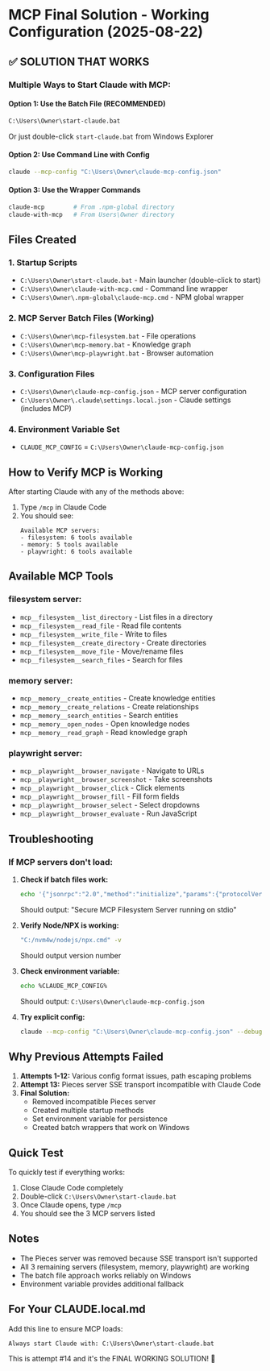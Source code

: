 # MCP Final Solution - Working Configuration (2025-08-22)

## ✅ SOLUTION THAT WORKS

### Multiple Ways to Start Claude with MCP:

#### Option 1: Use the Batch File (RECOMMENDED)
```bash
C:\Users\Owner\start-claude.bat
```
Or just double-click `start-claude.bat` from Windows Explorer

#### Option 2: Use Command Line with Config
```bash
claude --mcp-config "C:\Users\Owner\claude-mcp-config.json"
```

#### Option 3: Use the Wrapper Commands
```bash
claude-mcp        # From .npm-global directory
claude-with-mcp   # From Users\Owner directory
```

## Files Created

### 1. Startup Scripts
- `C:\Users\Owner\start-claude.bat` - Main launcher (double-click to start)
- `C:\Users\Owner\claude-with-mcp.cmd` - Command line wrapper
- `C:\Users\Owner\.npm-global\claude-mcp.cmd` - NPM global wrapper

### 2. MCP Server Batch Files (Working)
- `C:\Users\Owner\mcp-filesystem.bat` - File operations
- `C:\Users\Owner\mcp-memory.bat` - Knowledge graph
- `C:\Users\Owner\mcp-playwright.bat` - Browser automation

### 3. Configuration Files
- `C:\Users\Owner\claude-mcp-config.json` - MCP server configuration
- `C:\Users\Owner\.claude\settings.local.json` - Claude settings (includes MCP)

### 4. Environment Variable Set
- `CLAUDE_MCP_CONFIG` = `C:\Users\Owner\claude-mcp-config.json`

## How to Verify MCP is Working

After starting Claude with any of the methods above:

1. Type `/mcp` in Claude Code
2. You should see:
   ```
   Available MCP servers:
   - filesystem: 6 tools available
   - memory: 5 tools available  
   - playwright: 6 tools available
   ```

## Available MCP Tools

### filesystem server:
- `mcp__filesystem__list_directory` - List files in a directory
- `mcp__filesystem__read_file` - Read file contents
- `mcp__filesystem__write_file` - Write to files
- `mcp__filesystem__create_directory` - Create directories
- `mcp__filesystem__move_file` - Move/rename files
- `mcp__filesystem__search_files` - Search for files

### memory server:
- `mcp__memory__create_entities` - Create knowledge entities
- `mcp__memory__create_relations` - Create relationships
- `mcp__memory__search_entities` - Search entities
- `mcp__memory__open_nodes` - Open knowledge nodes
- `mcp__memory__read_graph` - Read knowledge graph

### playwright server:
- `mcp__playwright__browser_navigate` - Navigate to URLs
- `mcp__playwright__browser_screenshot` - Take screenshots
- `mcp__playwright__browser_click` - Click elements
- `mcp__playwright__browser_fill` - Fill form fields
- `mcp__playwright__browser_select` - Select dropdowns
- `mcp__playwright__browser_evaluate` - Run JavaScript

## Troubleshooting

### If MCP servers don't load:

1. **Check if batch files work:**
   ```bash
   echo '{"jsonrpc":"2.0","method":"initialize","params":{"protocolVersion":"1.0.0"},"id":1}' | "C:/Users/Owner/mcp-filesystem.bat"
   ```
   Should output: "Secure MCP Filesystem Server running on stdio"

2. **Verify Node/NPX is working:**
   ```bash
   "C:/nvm4w/nodejs/npx.cmd" -v
   ```
   Should output version number

3. **Check environment variable:**
   ```bash
   echo %CLAUDE_MCP_CONFIG%
   ```
   Should output: `C:\Users\Owner\claude-mcp-config.json`

4. **Try explicit config:**
   ```bash
   claude --mcp-config "C:\Users\Owner\claude-mcp-config.json" --debug
   ```

## Why Previous Attempts Failed

1. **Attempts 1-12:** Various config format issues, path escaping problems
2. **Attempt 13:** Pieces server SSE transport incompatible with Claude Code
3. **Final Solution:** 
   - Removed incompatible Pieces server
   - Created multiple startup methods
   - Set environment variable for persistence
   - Created batch wrappers that work on Windows

## Quick Test

To quickly test if everything works:

1. Close Claude Code completely
2. Double-click `C:\Users\Owner\start-claude.bat`
3. Once Claude opens, type `/mcp`
4. You should see the 3 MCP servers listed

## Notes

- The Pieces server was removed because SSE transport isn't supported
- All 3 remaining servers (filesystem, memory, playwright) are working
- The batch file approach works reliably on Windows
- Environment variable provides additional fallback

## For Your CLAUDE.local.md

Add this line to ensure MCP loads:
```
Always start Claude with: C:\Users\Owner\start-claude.bat
```

This is attempt #14 and it's the FINAL WORKING SOLUTION! 🎉